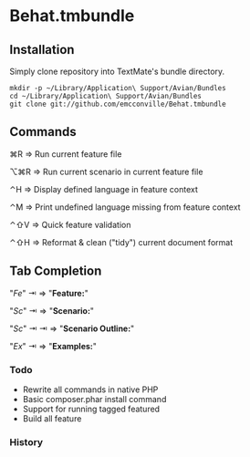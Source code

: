 # Behat.tmbundle

## Installation

Simply clone repository into TextMate's bundle directory.

    mkdir -p ~/Library/Application\ Support/Avian/Bundles
    cd ~/Library/Application\ Support/Avian/Bundles
    git clone git://github.com/emcconville/Behat.tmbundle

  
## Commands

&#8984;R => Run current feature file

&#8997;&#8984;R => Run current scenario in current feature file

&#8963;H => Display defined language in feature context

&#8963;M => Print undefined language missing from feature context

&#8963;&#8679;V => Quick feature validation

&#8963;&#8679;H => Reformat & clean ("tidy") current document format


## Tab Completion

"*Fe*" &#x21E5; => "**Feature:**"

"*Sc*" &#x21E5; => "**Scenario:**"

"*Sc*" &#x21E5; &#x21E5; => "**Scenario Outline:**"

"*Ex*" &#x21E5; => "**Examples:**"


### Todo

 - Rewrite all commands in native PHP
 - Basic composer.phar install command
 - Support for running tagged featured
 - Build all feature

### History